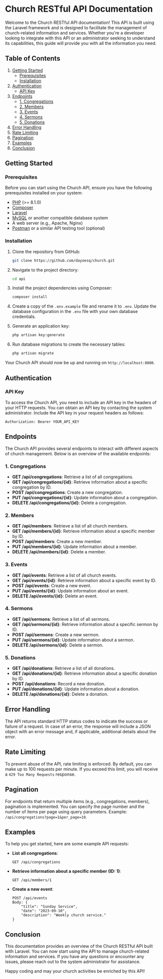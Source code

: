 # Church RESTful API Documentation

Welcome to the Church RESTful API documentation! This API is built using the Laravel framework and is designed to facilitate the management of church-related information and services. Whether you're a developer looking to integrate with this API or an administrator seeking to understand its capabilities, this guide will provide you with all the information you need.

## Table of Contents

1. [Getting Started](#getting-started)
    - [Prerequisites](#prerequisites)
    - [Installation](#installation)
2. [Authentication](#authentication)
    - [API Key](#api-key)
3. [Endpoints](#endpoints)
    - [1. Congregations](#1-congregations)
    - [2. Members](#2-members)
    - [3. Events](#3-events)
    - [4. Sermons](#4-sermons)
    - [5. Donations](#5-donations)
4. [Error Handling](#error-handling)
5. [Rate Limiting](#rate-limiting)
6. [Pagination](#pagination)
7. [Examples](#examples)
8. [Conclusion](#conclusion)

## Getting Started

### Prerequisites

Before you can start using the Church API, ensure you have the following prerequisites installed on your system:

- [PHP](https://www.php.net/) (>= 8.1.0)
- [Composer](https://getcomposer.org/)
- [Laravel](https://laravel.com/docs/8.x/installation)
- [MySQL](https://dev.mysql.com/doc/mysql-installation-excerpt/5.7/en/) or another compatible database system
- A web server (e.g., Apache, Nginx)
- [Postman](https://www.postman.com/) or a similar API testing tool (optional)

### Installation

1. Clone the repository from GitHub:

   ```bash
   git clone https://github.com/dayoesq/church.git
   ```

2. Navigate to the project directory:

   ```bash
   cd api
   ```

3. Install the project dependencies using Composer:

   ```bash
   composer install
   ```

4. Create a copy of the `.env.example` file and rename it to `.env`. Update the database configuration in the `.env` file with your own database credentials.

5. Generate an application key:

   ```bash
   php artisan key:generate
   ```

6. Run database migrations to create the necessary tables:

   ```bash
   php artisan migrate
   ```

Your Church API should now be up and running on `http://localhost:8000`.

## Authentication

### API Key

To access the Church API, you need to include an API key in the headers of your HTTP requests. You can obtain an API key by contacting the system administrator. Include the API key in your request headers as follows:

```http
Authorization: Bearer YOUR_API_KEY
```

## Endpoints

The Church API provides several endpoints to interact with different aspects of church management. Below is an overview of the available endpoints:

### 1. Congregations

- **GET /api/congregations**: Retrieve a list of all congregations.
- **GET /api/congregations/{id}**: Retrieve information about a specific congregation by ID.
- **POST /api/congregations**: Create a new congregation.
- **PUT /api/congregations/{id}**: Update information about a congregation.
- **DELETE /api/congregations/{id}**: Delete a congregation.

### 2. Members

- **GET /api/members**: Retrieve a list of all church members.
- **GET /api/members/{id}**: Retrieve information about a specific member by ID.
- **POST /api/members**: Create a new member.
- **PUT /api/members/{id}**: Update information about a member.
- **DELETE /api/members/{id}**: Delete a member.

### 3. Events

- **GET /api/events**: Retrieve a list of all church events.
- **GET /api/events/{id}**: Retrieve information about a specific event by ID.
- **POST /api/events**: Create a new event.
- **PUT /api/events/{id}**: Update information about an event.
- **DELETE /api/events/{id}**: Delete an event.

### 4. Sermons

- **GET /api/sermons**: Retrieve a list of all sermons.
- **GET /api/sermons/{id}**: Retrieve information about a specific sermon by ID.
- **POST /api/sermons**: Create a new sermon.
- **PUT /api/sermons/{id}**: Update information about a sermon.
- **DELETE /api/sermons/{id}**: Delete a sermon.

### 5. Donations

- **GET /api/donations**: Retrieve a list of all donations.
- **GET /api/donations/{id}**: Retrieve information about a specific donation by ID.
- **POST /api/donations**: Record a new donation.
- **PUT /api/donations/{id}**: Update information about a donation.
- **DELETE /api/donations/{id}**: Delete a donation.

## Error Handling

The API returns standard HTTP status codes to indicate the success or failure of a request. In case of an error, the response will include a JSON object with an error message and, if applicable, additional details about the error.

## Rate Limiting

To prevent abuse of the API, rate limiting is enforced. By default, you can make up to 100 requests per minute. If you exceed this limit, you will receive a `429 Too Many Requests` response.

## Pagination

For endpoints that return multiple items (e.g., congregations, members), pagination is implemented. You can specify the page number and the number of items per page using query parameters. Example: `/api/congregations?page=1&per_page=10`.

## Examples

To help you get started, here are some example API requests:

- **List all congregations**:

  ```
  GET /api/congregations
  ```

- **Retrieve information about a specific member (ID: 1)**:

  ```
  GET /api/members/1
  ```

- **Create a new event**:

  ```
  POST /api/events
  Body: {
      "title": "Sunday Service",
      "date": "2023-09-10",
      "description": "Weekly church service."
  }
  ```

## Conclusion

This documentation provides an overview of the Church RESTful API built with Laravel. You can now start using the API to manage church-related information and services. If you have any questions or encounter any issues, please reach out to the system administrator for assistance.

Happy coding and may your church activities be enriched by this API!
